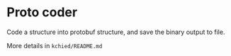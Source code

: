 # Proto coder

Code a structure into protobuf structure, and save the binary output to file.

More details in `kchied/README.md`
